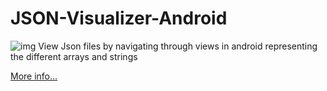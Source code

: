 JSON-Visualizer-Android
=======================

![img]()
View Json files by navigating through views in android representing the different arrays and strings

[More info...](http://metrafonic.com/json-visualizer-android/)
